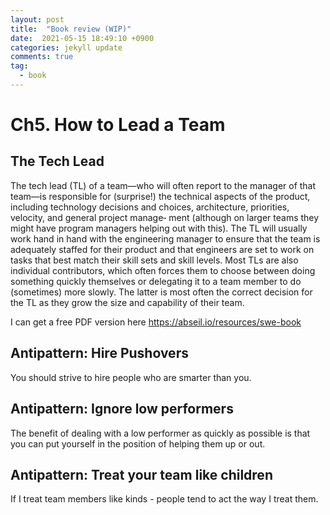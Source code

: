 ```yaml
---
layout: post
title:  "Book review (WIP)"
date:  2021-05-15 18:49:10 +0900 
categories: jekyll update
comments: true
tag:
  - book
---
```


# Ch5. How to Lead a Team

## The Tech Lead

The tech lead (TL) of a team—who will often report to the manager of that team—is
responsible for (surprise!) the technical aspects of the product, including technology
decisions and choices, architecture, priorities, velocity, and general project manage‐
ment (although on larger teams they might have program managers helping out with
    this). The TL will usually work hand in hand with the engineering manager to ensure
that the team is adequately staffed for their product and that engineers are set to work
on tasks that best match their skill sets and skill levels. Most TLs are also individual
contributors, which often forces them to choose between doing something quickly
themselves or delegating it to a team member to do (sometimes) more slowly. The
latter is most often the correct decision for the TL as they grow the size and capability
of their team.

I can get a free PDF version here https://abseil.io/resources/swe-book

## Antipattern: Hire Pushovers

You should strive to hire people who are smarter than you.

## Antipattern: Ignore low performers

The benefit of dealing with a low performer as quickly as possible is that you can put
yourself in the position of helping them up or out.

## Antipattern: Treat your team like children

If I treat team members like kinds - people tend to act the way I treat them.



